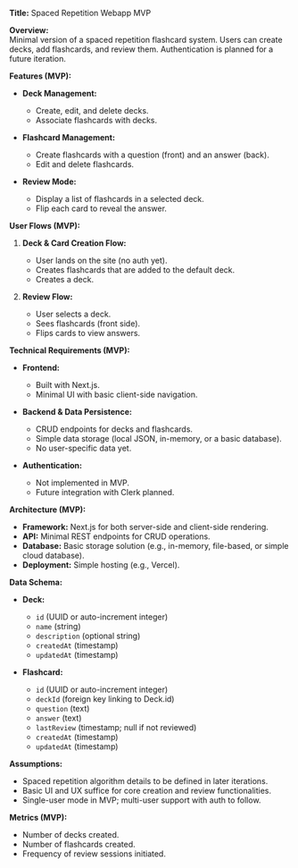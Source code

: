 **Title:** Spaced Repetition Webapp MVP

**Overview:**  
Minimal version of a spaced repetition flashcard system. Users can create decks, add flashcards, and review them. Authentication is planned for a future iteration.

**Features (MVP):**  
- **Deck Management:**  
  - Create, edit, and delete decks.  
  - Associate flashcards with decks.

- **Flashcard Management:**  
  - Create flashcards with a question (front) and an answer (back).  
  - Edit and delete flashcards.

- **Review Mode:**  
  - Display a list of flashcards in a selected deck.  
  - Flip each card to reveal the answer.

**User Flows (MVP):**  
1. **Deck & Card Creation Flow:**  
   - User lands on the site (no auth yet).  
   - Creates flashcards that are added to the default deck.
   - Creates a deck.  

2. **Review Flow:**  
   - User selects a deck.  
   - Sees flashcards (front side).  
   - Flips cards to view answers.

**Technical Requirements (MVP):**  
- **Frontend:**  
  - Built with Next.js.  
  - Minimal UI with basic client-side navigation.

- **Backend & Data Persistence:**  
  - CRUD endpoints for decks and flashcards.  
  - Simple data storage (local JSON, in-memory, or a basic database).  
  - No user-specific data yet.

- **Authentication:**  
  - Not implemented in MVP.  
  - Future integration with Clerk planned.

**Architecture (MVP):**  
- **Framework:** Next.js for both server-side and client-side rendering.  
- **API:** Minimal REST endpoints for CRUD operations.  
- **Database:** Basic storage solution (e.g., in-memory, file-based, or simple cloud database).  
- **Deployment:** Simple hosting (e.g., Vercel).

**Data Schema:**

- **Deck:**  
  - `id` (UUID or auto-increment integer)  
  - `name` (string)  
  - `description` (optional string)  
  - `createdAt` (timestamp)  
  - `updatedAt` (timestamp)

- **Flashcard:**  
  - `id` (UUID or auto-increment integer)  
  - `deckId` (foreign key linking to Deck.id)  
  - `question` (text)  
  - `answer` (text)  
  - `lastReview` (timestamp; null if not reviewed)  
  - `createdAt` (timestamp)  
  - `updatedAt` (timestamp)

**Assumptions:**  
- Spaced repetition algorithm details to be defined in later iterations.  
- Basic UI and UX suffice for core creation and review functionalities.  
- Single-user mode in MVP; multi-user support with auth to follow.

**Metrics (MVP):**  
- Number of decks created.  
- Number of flashcards created.  
- Frequency of review sessions initiated.



